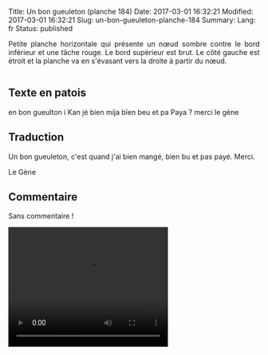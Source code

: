 Title: Un bon gueuleton (planche 184)
Date: 2017-03-01 16:32:21
Modified: 2017-03-01 16:32:21
Slug: un-bon-gueuleton-planche-184
Summary: 
Lang: fr
Status: published

<p style="text-align:justify;">Petite planche horizontale qui présente un nœud sombre contre le bord inférieur et une tâche rouge. Le bord supérieur est brut. Le  côté gauche est étroit et la planche va en s'évasant vers la droite à partir du nœud. </p>

<figure class="image-block" style="float: center;">
  <img alt="" src="{static}/images/planche_184.png">
  <figcaption style="max-width: 680px"></figcaption>
</figure>


## Texte en patois
en bon gueulton i Kan jé bien mija bïen beu et pa Paya ?         merci    		le gène

## Traduction
Un bon gueuleton, c'est quand j'ai bien mangé, bien bu et pas payé.   Merci.

Le Gène

## Commentaire
Sans commentaire !



<video width="320" height="240" controls>
  <source src="https://d1njpgd0ygatdn.cloudfront.net/video_184.mp4" type="video/mp4">
</video>
